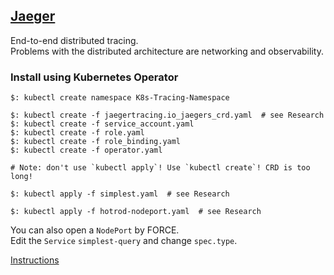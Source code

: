 ## [Jaeger](https://www.jaegertracing.io/)

End-to-end distributed tracing.  
Problems with the distributed architecture are networking and observability.  

### Install using Kubernetes Operator

```
$: kubectl create namespace K8s-Tracing-Namespace

$: kubectl create -f jaegertracing.io_jaegers_crd.yaml  # see Research
$: kubectl create -f service_account.yaml
$: kubectl create -f role.yaml
$: kubectl create -f role_binding.yaml
$: kubectl create -f operator.yaml

# Note: don't use `kubectl apply`! Use `kubectl create`! CRD is too long!

$: kubectl apply -f simplest.yaml  # see Research

$: kubectl apply -f hotrod-nodeport.yaml  # see Research
```

You can also open a `NodePort` by FORCE.  
Edit the `Service` `simplest-query` and change `spec.type`.  

[Instructions](Docs/Deployment/Kubernetes)
